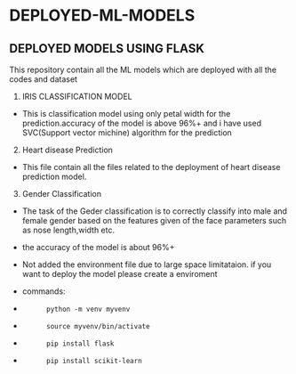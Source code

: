 # DEPLOYED-ML-MODELS
## DEPLOYED MODELS USING FLASK
This repository contain all the ML models which are deployed with all the codes and dataset 
1. IRIS CLASSIFICATION MODEL
* This is classification model using only petal width for the prediction.accuracy of the model is above 96%+ and i have used SVC(Support vector michine) algorithm for the prediction
2. Heart disease Prediction
* This file contain all the files related to the deployment of heart disease prediction model.
3. Gender Classification
  * The task of the Geder classification is to correctly classify into male and female gender based on the features given of the face parameters such as nose length,width etc.
  * the accuracy of the model is about 96%+
  
* Not added the environment file due to large space limitataion. if you want to deploy  the model please create a enviroment
* commands:
*           python -m venv myvenv
*           source myvenv/bin/activate
*           pip install flask
*           pip install scikit-learn
